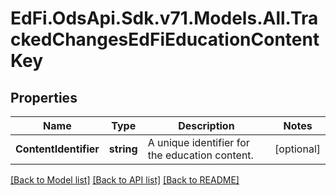 # EdFi.OdsApi.Sdk.v71.Models.All.TrackedChangesEdFiEducationContentKey

## Properties

Name | Type | Description | Notes
------------ | ------------- | ------------- | -------------
**ContentIdentifier** | **string** | A unique identifier for the education content. | [optional] 

[[Back to Model list]](../../README.md#documentation-for-models) [[Back to API list]](../../README.md#documentation-for-api-endpoints) [[Back to README]](../../README.md)

